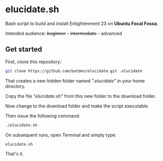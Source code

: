 # elucidate.sh

Bash script to build and install Enlightenment 23 on **Ubuntu Focal Fossa**.

Intended audience: ~~beginner~~ - ~~intermediate~~ - advanced

## Get started

First, clone this repository:

```bash
git clone https://github.com/batden/elucidate.git .elucidate
```
That creates a new hidden folder named _".elucidate"_ in your home directory.

Copy the file _"elucidate.sh"_ from this new folder to the download folder.

Now change to the download folder and make the script executable.

Then issue the following command:

```bash
./elucidate.sh
```

On subsequent runs, open Terminal and simply type:

```bash
elucidate.sh
```
That's it.
